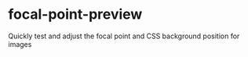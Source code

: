 # focal-point-preview
Quickly test and adjust the focal point and CSS background position for images
